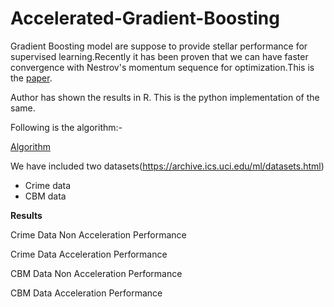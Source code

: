 # Accelerated-Gradient-Boosting

Gradient Boosting model are suppose to provide stellar performance for supervised learning.Recently it has been proven that we can have faster convergence with Nestrov's momentum sequence for optimization.This is the [paper](https://arxiv.org/abs/1803.02042).

Author has shown the results in R. This is the python implementation of the same.

Following is the algorithm:-

[Algorithm](https://github.com/avinashbarnwal/Accelerated-Gradient-Boosting/blob/master/document/boosting-algorithm.pdf)

We have included two datasets(https://archive.ics.uci.edu/ml/datasets.html)

* Crime data
* CBM data

**Results**

Crime Data Non Acceleration Performance



Crime Data Acceleration Performance

CBM Data Non Acceleration Performance

CBM Data Acceleration Performance


